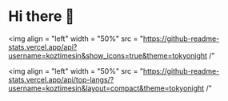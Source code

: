 # Hi there 👋

<!--
**koztimesin/koztimesin** is a ✨ _special_ ✨ repository because its `README.md` (this file) appears on your GitHub profile.

Here are some ideas to get you started:

- 🔭 I’m currently working on ...
- 🌱 I’m currently learning ...
- 👯 I’m looking to collaborate on ...
- 🤔 I’m looking for help with ...
- 💬 Ask me about ...
- 📫 How to reach me: ...
- 😄 Pronouns: ...
- ⚡ Fun fact: ...
-->
<img align = "left" width = "50%" src = "https://github-readme-stats.vercel.app/api?username=koztimesin&show_icons=true&theme=tokyonight /"

<img align = "left" width = "50%" src = "https://github-readme-stats.vercel.app/api/top-langs/?username=koztimesin&layout=compact&theme=tokyonight /"
